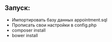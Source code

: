 ## Запуск:

+ Импортировать базу данных appointment.sql
+ Прописать свои настройки в config.php
+ composer install
+ bower install